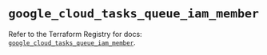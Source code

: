 # `google_cloud_tasks_queue_iam_member`

Refer to the Terraform Registry for docs: [`google_cloud_tasks_queue_iam_member`](https://registry.terraform.io/providers/hashicorp/google-beta/6.11.0/docs/resources/google_cloud_tasks_queue_iam_member).
